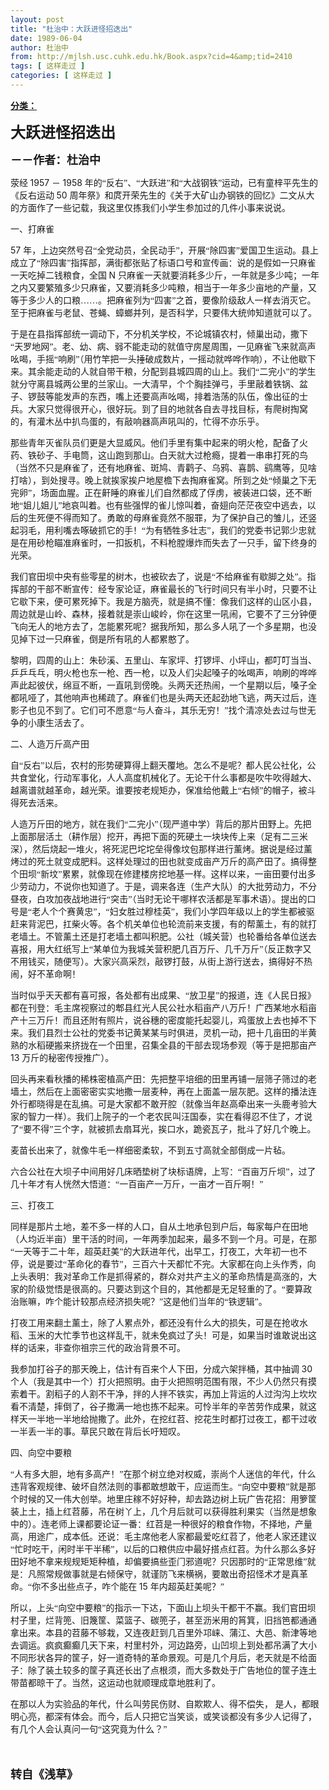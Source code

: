 ```yaml
---
layout: post
title: "杜治中：大跃进怪招迭出"
date: 1989-06-04
author: 杜治中
from: http://mjlsh.usc.cuhk.edu.hk/Book.aspx?cid=4&amp;tid=2410
tags: [ 这样走过 ]
categories: [ 这样走过 ]
---
```


<div style="margin: 15px 10px 10px 0px;">
<div>
<span id="ctl00_ContentPlaceHolder1_chapter1_SubjectLabel" style="font-weight:bold;text-decoration:underline;">
   分类：
  </span>
</div>
<!--[if gte mso 9]><xml>
 <o:OfficeDocumentSettings>
  <o:AllowPNG/>
 </o:OfficeDocumentSettings>
</xml><![endif]-->
<!--[if gte mso 9]><xml>
 <w:WordDocument>
  <w:View>Normal</w:View>
  <w:Zoom>0</w:Zoom>
  <w:TrackMoves/>
  <w:TrackFormatting/>
  <w:PunctuationKerning/>
  <w:ValidateAgainstSchemas/>
  <w:SaveIfXMLInvalid>false</w:SaveIfXMLInvalid>
  <w:IgnoreMixedContent>false</w:IgnoreMixedContent>
  <w:AlwaysShowPlaceholderText>false</w:AlwaysShowPlaceholderText>
  <w:DoNotPromoteQF/>
  <w:LidThemeOther>EN-US</w:LidThemeOther>
  <w:LidThemeAsian>JA</w:LidThemeAsian>
  <w:LidThemeComplexScript>X-NONE</w:LidThemeComplexScript>
  <w:Compatibility>
   <w:BreakWrappedTables/>
   <w:SnapToGridInCell/>
   <w:WrapTextWithPunct/>
   <w:UseAsianBreakRules/>
   <w:DontGrowAutofit/>
   <w:SplitPgBreakAndParaMark/>
   <w:EnableOpenTypeKerning/>
   <w:DontFlipMirrorIndents/>
   <w:OverrideTableStyleHps/>
   <w:UseFELayout/>
  </w:Compatibility>
  <m:mathPr>
   <m:mathFont m:val="Cambria Math"/>
   <m:brkBin m:val="before"/>
   <m:brkBinSub m:val="&#45;-"/>
   <m:smallFrac m:val="off"/>
   <m:dispDef/>
   <m:lMargin m:val="0"/>
   <m:rMargin m:val="0"/>
   <m:defJc m:val="centerGroup"/>
   <m:wrapIndent m:val="1440"/>
   <m:intLim m:val="subSup"/>
   <m:naryLim m:val="undOvr"/>
  </m:mathPr></w:WordDocument>
</xml><![endif]-->
<!--[if gte mso 9]><xml>
 <w:LatentStyles DefLockedState="false" DefUnhideWhenUsed="true"
  DefSemiHidden="true" DefQFormat="false" DefPriority="99"
  LatentStyleCount="276">
  <w:LsdException Locked="false" Priority="0" SemiHidden="false"
   UnhideWhenUsed="false" QFormat="true" Name="Normal"/>
  <w:LsdException Locked="false" Priority="9" SemiHidden="false"
   UnhideWhenUsed="false" QFormat="true" Name="heading 1"/>
  <w:LsdException Locked="false" Priority="9" QFormat="true" Name="heading 2"/>
  <w:LsdException Locked="false" Priority="9" QFormat="true" Name="heading 3"/>
  <w:LsdException Locked="false" Priority="9" QFormat="true" Name="heading 4"/>
  <w:LsdException Locked="false" Priority="9" QFormat="true" Name="heading 5"/>
  <w:LsdException Locked="false" Priority="9" QFormat="true" Name="heading 6"/>
  <w:LsdException Locked="false" Priority="9" QFormat="true" Name="heading 7"/>
  <w:LsdException Locked="false" Priority="9" QFormat="true" Name="heading 8"/>
  <w:LsdException Locked="false" Priority="9" QFormat="true" Name="heading 9"/>
  <w:LsdException Locked="false" Priority="39" Name="toc 1"/>
  <w:LsdException Locked="false" Priority="39" Name="toc 2"/>
  <w:LsdException Locked="false" Priority="39" Name="toc 3"/>
  <w:LsdException Locked="false" Priority="39" Name="toc 4"/>
  <w:LsdException Locked="false" Priority="39" Name="toc 5"/>
  <w:LsdException Locked="false" Priority="39" Name="toc 6"/>
  <w:LsdException Locked="false" Priority="39" Name="toc 7"/>
  <w:LsdException Locked="false" Priority="39" Name="toc 8"/>
  <w:LsdException Locked="false" Priority="39" Name="toc 9"/>
  <w:LsdException Locked="false" Priority="35" QFormat="true" Name="caption"/>
  <w:LsdException Locked="false" Priority="10" SemiHidden="false"
   UnhideWhenUsed="false" QFormat="true" Name="Title"/>
  <w:LsdException Locked="false" Priority="0" Name="Default Paragraph Font"/>
  <w:LsdException Locked="false" Priority="11" SemiHidden="false"
   UnhideWhenUsed="false" QFormat="true" Name="Subtitle"/>
  <w:LsdException Locked="false" Priority="22" SemiHidden="false"
   UnhideWhenUsed="false" QFormat="true" Name="Strong"/>
  <w:LsdException Locked="false" Priority="20" SemiHidden="false"
   UnhideWhenUsed="false" QFormat="true" Name="Emphasis"/>
  <w:LsdException Locked="false" Priority="59" SemiHidden="false"
   UnhideWhenUsed="false" Name="Table Grid"/>
  <w:LsdException Locked="false" UnhideWhenUsed="false" Name="Placeholder Text"/>
  <w:LsdException Locked="false" Priority="1" SemiHidden="false"
   UnhideWhenUsed="false" QFormat="true" Name="No Spacing"/>
  <w:LsdException Locked="false" Priority="60" SemiHidden="false"
   UnhideWhenUsed="false" Name="Light Shading"/>
  <w:LsdException Locked="false" Priority="61" SemiHidden="false"
   UnhideWhenUsed="false" Name="Light List"/>
  <w:LsdException Locked="false" Priority="62" SemiHidden="false"
   UnhideWhenUsed="false" Name="Light Grid"/>
  <w:LsdException Locked="false" Priority="63" SemiHidden="false"
   UnhideWhenUsed="false" Name="Medium Shading 1"/>
  <w:LsdException Locked="false" Priority="64" SemiHidden="false"
   UnhideWhenUsed="false" Name="Medium Shading 2"/>
  <w:LsdException Locked="false" Priority="65" SemiHidden="false"
   UnhideWhenUsed="false" Name="Medium List 1"/>
  <w:LsdException Locked="false" Priority="66" SemiHidden="false"
   UnhideWhenUsed="false" Name="Medium List 2"/>
  <w:LsdException Locked="false" Priority="67" SemiHidden="false"
   UnhideWhenUsed="false" Name="Medium Grid 1"/>
  <w:LsdException Locked="false" Priority="68" SemiHidden="false"
   UnhideWhenUsed="false" Name="Medium Grid 2"/>
  <w:LsdException Locked="false" Priority="69" SemiHidden="false"
   UnhideWhenUsed="false" Name="Medium Grid 3"/>
  <w:LsdException Locked="false" Priority="70" SemiHidden="false"
   UnhideWhenUsed="false" Name="Dark List"/>
  <w:LsdException Locked="false" Priority="71" SemiHidden="false"
   UnhideWhenUsed="false" Name="Colorful Shading"/>
  <w:LsdException Locked="false" Priority="72" SemiHidden="false"
   UnhideWhenUsed="false" Name="Colorful List"/>
  <w:LsdException Locked="false" Priority="73" SemiHidden="false"
   UnhideWhenUsed="false" Name="Colorful Grid"/>
  <w:LsdException Locked="false" Priority="60" SemiHidden="false"
   UnhideWhenUsed="false" Name="Light Shading Accent 1"/>
  <w:LsdException Locked="false" Priority="61" SemiHidden="false"
   UnhideWhenUsed="false" Name="Light List Accent 1"/>
  <w:LsdException Locked="false" Priority="62" SemiHidden="false"
   UnhideWhenUsed="false" Name="Light Grid Accent 1"/>
  <w:LsdException Locked="false" Priority="63" SemiHidden="false"
   UnhideWhenUsed="false" Name="Medium Shading 1 Accent 1"/>
  <w:LsdException Locked="false" Priority="64" SemiHidden="false"
   UnhideWhenUsed="false" Name="Medium Shading 2 Accent 1"/>
  <w:LsdException Locked="false" Priority="65" SemiHidden="false"
   UnhideWhenUsed="false" Name="Medium List 1 Accent 1"/>
  <w:LsdException Locked="false" UnhideWhenUsed="false" Name="Revision"/>
  <w:LsdException Locked="false" Priority="34" SemiHidden="false"
   UnhideWhenUsed="false" QFormat="true" Name="List Paragraph"/>
  <w:LsdException Locked="false" Priority="29" SemiHidden="false"
   UnhideWhenUsed="false" QFormat="true" Name="Quote"/>
  <w:LsdException Locked="false" Priority="30" SemiHidden="false"
   UnhideWhenUsed="false" QFormat="true" Name="Intense Quote"/>
  <w:LsdException Locked="false" Priority="66" SemiHidden="false"
   UnhideWhenUsed="false" Name="Medium List 2 Accent 1"/>
  <w:LsdException Locked="false" Priority="67" SemiHidden="false"
   UnhideWhenUsed="false" Name="Medium Grid 1 Accent 1"/>
  <w:LsdException Locked="false" Priority="68" SemiHidden="false"
   UnhideWhenUsed="false" Name="Medium Grid 2 Accent 1"/>
  <w:LsdException Locked="false" Priority="69" SemiHidden="false"
   UnhideWhenUsed="false" Name="Medium Grid 3 Accent 1"/>
  <w:LsdException Locked="false" Priority="70" SemiHidden="false"
   UnhideWhenUsed="false" Name="Dark List Accent 1"/>
  <w:LsdException Locked="false" Priority="71" SemiHidden="false"
   UnhideWhenUsed="false" Name="Colorful Shading Accent 1"/>
  <w:LsdException Locked="false" Priority="72" SemiHidden="false"
   UnhideWhenUsed="false" Name="Colorful List Accent 1"/>
  <w:LsdException Locked="false" Priority="73" SemiHidden="false"
   UnhideWhenUsed="false" Name="Colorful Grid Accent 1"/>
  <w:LsdException Locked="false" Priority="60" SemiHidden="false"
   UnhideWhenUsed="false" Name="Light Shading Accent 2"/>
  <w:LsdException Locked="false" Priority="61" SemiHidden="false"
   UnhideWhenUsed="false" Name="Light List Accent 2"/>
  <w:LsdException Locked="false" Priority="62" SemiHidden="false"
   UnhideWhenUsed="false" Name="Light Grid Accent 2"/>
  <w:LsdException Locked="false" Priority="63" SemiHidden="false"
   UnhideWhenUsed="false" Name="Medium Shading 1 Accent 2"/>
  <w:LsdException Locked="false" Priority="64" SemiHidden="false"
   UnhideWhenUsed="false" Name="Medium Shading 2 Accent 2"/>
  <w:LsdException Locked="false" Priority="65" SemiHidden="false"
   UnhideWhenUsed="false" Name="Medium List 1 Accent 2"/>
  <w:LsdException Locked="false" Priority="66" SemiHidden="false"
   UnhideWhenUsed="false" Name="Medium List 2 Accent 2"/>
  <w:LsdException Locked="false" Priority="67" SemiHidden="false"
   UnhideWhenUsed="false" Name="Medium Grid 1 Accent 2"/>
  <w:LsdException Locked="false" Priority="68" SemiHidden="false"
   UnhideWhenUsed="false" Name="Medium Grid 2 Accent 2"/>
  <w:LsdException Locked="false" Priority="69" SemiHidden="false"
   UnhideWhenUsed="false" Name="Medium Grid 3 Accent 2"/>
  <w:LsdException Locked="false" Priority="70" SemiHidden="false"
   UnhideWhenUsed="false" Name="Dark List Accent 2"/>
  <w:LsdException Locked="false" Priority="71" SemiHidden="false"
   UnhideWhenUsed="false" Name="Colorful Shading Accent 2"/>
  <w:LsdException Locked="false" Priority="72" SemiHidden="false"
   UnhideWhenUsed="false" Name="Colorful List Accent 2"/>
  <w:LsdException Locked="false" Priority="73" SemiHidden="false"
   UnhideWhenUsed="false" Name="Colorful Grid Accent 2"/>
  <w:LsdException Locked="false" Priority="60" SemiHidden="false"
   UnhideWhenUsed="false" Name="Light Shading Accent 3"/>
  <w:LsdException Locked="false" Priority="61" SemiHidden="false"
   UnhideWhenUsed="false" Name="Light List Accent 3"/>
  <w:LsdException Locked="false" Priority="62" SemiHidden="false"
   UnhideWhenUsed="false" Name="Light Grid Accent 3"/>
  <w:LsdException Locked="false" Priority="63" SemiHidden="false"
   UnhideWhenUsed="false" Name="Medium Shading 1 Accent 3"/>
  <w:LsdException Locked="false" Priority="64" SemiHidden="false"
   UnhideWhenUsed="false" Name="Medium Shading 2 Accent 3"/>
  <w:LsdException Locked="false" Priority="65" SemiHidden="false"
   UnhideWhenUsed="false" Name="Medium List 1 Accent 3"/>
  <w:LsdException Locked="false" Priority="66" SemiHidden="false"
   UnhideWhenUsed="false" Name="Medium List 2 Accent 3"/>
  <w:LsdException Locked="false" Priority="67" SemiHidden="false"
   UnhideWhenUsed="false" Name="Medium Grid 1 Accent 3"/>
  <w:LsdException Locked="false" Priority="68" SemiHidden="false"
   UnhideWhenUsed="false" Name="Medium Grid 2 Accent 3"/>
  <w:LsdException Locked="false" Priority="69" SemiHidden="false"
   UnhideWhenUsed="false" Name="Medium Grid 3 Accent 3"/>
  <w:LsdException Locked="false" Priority="70" SemiHidden="false"
   UnhideWhenUsed="false" Name="Dark List Accent 3"/>
  <w:LsdException Locked="false" Priority="71" SemiHidden="false"
   UnhideWhenUsed="false" Name="Colorful Shading Accent 3"/>
  <w:LsdException Locked="false" Priority="72" SemiHidden="false"
   UnhideWhenUsed="false" Name="Colorful List Accent 3"/>
  <w:LsdException Locked="false" Priority="73" SemiHidden="false"
   UnhideWhenUsed="false" Name="Colorful Grid Accent 3"/>
  <w:LsdException Locked="false" Priority="60" SemiHidden="false"
   UnhideWhenUsed="false" Name="Light Shading Accent 4"/>
  <w:LsdException Locked="false" Priority="61" SemiHidden="false"
   UnhideWhenUsed="false" Name="Light List Accent 4"/>
  <w:LsdException Locked="false" Priority="62" SemiHidden="false"
   UnhideWhenUsed="false" Name="Light Grid Accent 4"/>
  <w:LsdException Locked="false" Priority="63" SemiHidden="false"
   UnhideWhenUsed="false" Name="Medium Shading 1 Accent 4"/>
  <w:LsdException Locked="false" Priority="64" SemiHidden="false"
   UnhideWhenUsed="false" Name="Medium Shading 2 Accent 4"/>
  <w:LsdException Locked="false" Priority="65" SemiHidden="false"
   UnhideWhenUsed="false" Name="Medium List 1 Accent 4"/>
  <w:LsdException Locked="false" Priority="66" SemiHidden="false"
   UnhideWhenUsed="false" Name="Medium List 2 Accent 4"/>
  <w:LsdException Locked="false" Priority="67" SemiHidden="false"
   UnhideWhenUsed="false" Name="Medium Grid 1 Accent 4"/>
  <w:LsdException Locked="false" Priority="68" SemiHidden="false"
   UnhideWhenUsed="false" Name="Medium Grid 2 Accent 4"/>
  <w:LsdException Locked="false" Priority="69" SemiHidden="false"
   UnhideWhenUsed="false" Name="Medium Grid 3 Accent 4"/>
  <w:LsdException Locked="false" Priority="70" SemiHidden="false"
   UnhideWhenUsed="false" Name="Dark List Accent 4"/>
  <w:LsdException Locked="false" Priority="71" SemiHidden="false"
   UnhideWhenUsed="false" Name="Colorful Shading Accent 4"/>
  <w:LsdException Locked="false" Priority="72" SemiHidden="false"
   UnhideWhenUsed="false" Name="Colorful List Accent 4"/>
  <w:LsdException Locked="false" Priority="73" SemiHidden="false"
   UnhideWhenUsed="false" Name="Colorful Grid Accent 4"/>
  <w:LsdException Locked="false" Priority="60" SemiHidden="false"
   UnhideWhenUsed="false" Name="Light Shading Accent 5"/>
  <w:LsdException Locked="false" Priority="61" SemiHidden="false"
   UnhideWhenUsed="false" Name="Light List Accent 5"/>
  <w:LsdException Locked="false" Priority="62" SemiHidden="false"
   UnhideWhenUsed="false" Name="Light Grid Accent 5"/>
  <w:LsdException Locked="false" Priority="63" SemiHidden="false"
   UnhideWhenUsed="false" Name="Medium Shading 1 Accent 5"/>
  <w:LsdException Locked="false" Priority="64" SemiHidden="false"
   UnhideWhenUsed="false" Name="Medium Shading 2 Accent 5"/>
  <w:LsdException Locked="false" Priority="65" SemiHidden="false"
   UnhideWhenUsed="false" Name="Medium List 1 Accent 5"/>
  <w:LsdException Locked="false" Priority="66" SemiHidden="false"
   UnhideWhenUsed="false" Name="Medium List 2 Accent 5"/>
  <w:LsdException Locked="false" Priority="67" SemiHidden="false"
   UnhideWhenUsed="false" Name="Medium Grid 1 Accent 5"/>
  <w:LsdException Locked="false" Priority="68" SemiHidden="false"
   UnhideWhenUsed="false" Name="Medium Grid 2 Accent 5"/>
  <w:LsdException Locked="false" Priority="69" SemiHidden="false"
   UnhideWhenUsed="false" Name="Medium Grid 3 Accent 5"/>
  <w:LsdException Locked="false" Priority="70" SemiHidden="false"
   UnhideWhenUsed="false" Name="Dark List Accent 5"/>
  <w:LsdException Locked="false" Priority="71" SemiHidden="false"
   UnhideWhenUsed="false" Name="Colorful Shading Accent 5"/>
  <w:LsdException Locked="false" Priority="72" SemiHidden="false"
   UnhideWhenUsed="false" Name="Colorful List Accent 5"/>
  <w:LsdException Locked="false" Priority="73" SemiHidden="false"
   UnhideWhenUsed="false" Name="Colorful Grid Accent 5"/>
  <w:LsdException Locked="false" Priority="60" SemiHidden="false"
   UnhideWhenUsed="false" Name="Light Shading Accent 6"/>
  <w:LsdException Locked="false" Priority="61" SemiHidden="false"
   UnhideWhenUsed="false" Name="Light List Accent 6"/>
  <w:LsdException Locked="false" Priority="62" SemiHidden="false"
   UnhideWhenUsed="false" Name="Light Grid Accent 6"/>
  <w:LsdException Locked="false" Priority="63" SemiHidden="false"
   UnhideWhenUsed="false" Name="Medium Shading 1 Accent 6"/>
  <w:LsdException Locked="false" Priority="64" SemiHidden="false"
   UnhideWhenUsed="false" Name="Medium Shading 2 Accent 6"/>
  <w:LsdException Locked="false" Priority="65" SemiHidden="false"
   UnhideWhenUsed="false" Name="Medium List 1 Accent 6"/>
  <w:LsdException Locked="false" Priority="66" SemiHidden="false"
   UnhideWhenUsed="false" Name="Medium List 2 Accent 6"/>
  <w:LsdException Locked="false" Priority="67" SemiHidden="false"
   UnhideWhenUsed="false" Name="Medium Grid 1 Accent 6"/>
  <w:LsdException Locked="false" Priority="68" SemiHidden="false"
   UnhideWhenUsed="false" Name="Medium Grid 2 Accent 6"/>
  <w:LsdException Locked="false" Priority="69" SemiHidden="false"
   UnhideWhenUsed="false" Name="Medium Grid 3 Accent 6"/>
  <w:LsdException Locked="false" Priority="70" SemiHidden="false"
   UnhideWhenUsed="false" Name="Dark List Accent 6"/>
  <w:LsdException Locked="false" Priority="71" SemiHidden="false"
   UnhideWhenUsed="false" Name="Colorful Shading Accent 6"/>
  <w:LsdException Locked="false" Priority="72" SemiHidden="false"
   UnhideWhenUsed="false" Name="Colorful List Accent 6"/>
  <w:LsdException Locked="false" Priority="73" SemiHidden="false"
   UnhideWhenUsed="false" Name="Colorful Grid Accent 6"/>
  <w:LsdException Locked="false" Priority="19" SemiHidden="false"
   UnhideWhenUsed="false" QFormat="true" Name="Subtle Emphasis"/>
  <w:LsdException Locked="false" Priority="21" SemiHidden="false"
   UnhideWhenUsed="false" QFormat="true" Name="Intense Emphasis"/>
  <w:LsdException Locked="false" Priority="31" SemiHidden="false"
   UnhideWhenUsed="false" QFormat="true" Name="Subtle Reference"/>
  <w:LsdException Locked="false" Priority="32" SemiHidden="false"
   UnhideWhenUsed="false" QFormat="true" Name="Intense Reference"/>
  <w:LsdException Locked="false" Priority="33" SemiHidden="false"
   UnhideWhenUsed="false" QFormat="true" Name="Book Title"/>
  <w:LsdException Locked="false" Priority="37" Name="Bibliography"/>
  <w:LsdException Locked="false" Priority="39" QFormat="true" Name="TOC Heading"/>
 </w:LatentStyles>
</xml><![endif]-->
<!--[if gte mso 10]>
<style>
 /* Style Definitions */
table.MsoNormalTable
	{mso-style-name:"Table Normal";
	mso-tstyle-rowband-size:0;
	mso-tstyle-colband-size:0;
	mso-style-noshow:yes;
	mso-style-priority:99;
	mso-style-parent:"";
	mso-padding-alt:0in 5.4pt 0in 5.4pt;
	mso-para-margin:0in;
	mso-para-margin-bottom:.0001pt;
	mso-pagination:widow-orphan;
	font-size:10.0pt;
	font-family:"Times New Roman";}
</style>
<![endif]-->
<!--StartFragment-->
<p class="MsoNormal">
<o:p>
<b>
</b>
</o:p>
</p>
<p class="MsoNormal">
<b>
<span lang="ZH-CN" style='font-family:宋体;mso-ascii-font-family:
"Times New Roman"'>
<font size="5">
     大跃进怪招迭出
    </font>
</span>
<o:p>
</o:p>
</b>
</p>
<p class="MsoNormal">
<span lang="ZH-CN" style='font-family:宋体;mso-ascii-font-family:
"Times New Roman"'>
<b>
<font size="4">
     －－作者：杜治中
    </font>
</b>
</span>
<o:p>
</o:p>
</p>
<p class="MsoNormal">
<o:p>
</o:p>
</p>
<p class="MsoNormal">
<span lang="ZH-CN" style='font-family:宋体;mso-ascii-font-family:
"Times New Roman"'>
   荥经
  </span>
  1957
  <span lang="ZH-CN" style='font-family:宋体;
mso-ascii-font-family:"Times New Roman"'>
   －
  </span>
  1958
  <span lang="ZH-CN" style='font-family:宋体;mso-ascii-font-family:"Times New Roman"'>
   年的“反右”、“大跃进”和“大战钢铁”运动，已有童梓平先生的《反右运动
  </span>
  50
  <span lang="ZH-CN" style='font-family:宋体;mso-ascii-font-family:"Times New Roman"'>
   周年祭》和庹开荣先生的《关于大矿山办钢铁的回忆》二文从大的方面作了一些记载，我这里仅拣我们小学生参加过的几件小事来说说。
  </span>
<o:p>
</o:p>
</p>
<p class="MsoNormal">
<span lang="ZH-CN" style='font-family:宋体;mso-ascii-font-family:
"Times New Roman"'>
   一、打麻雀
  </span>
<o:p>
</o:p>
</p>
<p class="MsoNormal">
  57
  <span lang="ZH-CN" style='font-family:宋体;mso-ascii-font-family:
"Times New Roman"'>
   年，上边突然号召“全党动员，全民动手”，开展“除四害”爱国卫生运动。县上成立了“除四害”指挥部，满街都张贴了标语口号和宣传画：说的是假如一只麻雀一天吃掉二钱粮食，全国
  </span>
  N
  <span lang="ZH-CN" style='font-family:宋体;mso-ascii-font-family:"Times New Roman"'>
   只麻雀一天就要消耗多少斤，一年就是多少吨；一年之内又要繁殖多少只麻雀，又要消耗多少吨粮，相当于一年多少亩地的产量，又等于多少人的口粮……。把麻雀列为“四害”之首，要像阶级敌人一样去消灭它。至于把麻雀与老鼠、苍蝇、蟑螂并列，是否科学，只要伟大统帅知道就可以了。
  </span>
<o:p>
</o:p>
</p>
<p class="MsoNormal">
<span lang="ZH-CN" style='font-family:宋体;mso-ascii-font-family:
"Times New Roman"'>
   于是在县指挥部统一调动下，不分机关学校，不论城镇农村，倾巢出动，撒下“天罗地网”。老、幼、病、弱不能走动的就值守房屋周围，一见麻雀飞来就高声吆喝，手摇“响刷”（用竹竿把一头捶破成数片，一摇动就哗哗作响），不让他歇下来。其余能走动的人就自带干粮，分配到县城四周的山上。我们“二完小”的学生就分守离县城两公里的兰家山。一大清早，个个胸挂弹弓，手里敲着铁锅、盆子、锣鼓等能发声的东西，嘴上还要高声吆喝，排着浩荡的队伍，像出征的士兵。大家只觉得很开心，很好玩。到了目的地就各自去寻找目标，有爬树掏窝的，有灌木丛中扒鸟蛋的，有敲响器高声吼叫的，忙得不亦乐乎。
  </span>
<o:p>
</o:p>
</p>
<p class="MsoNormal">
<span lang="ZH-CN" style='font-family:宋体;mso-ascii-font-family:
"Times New Roman"'>
   那些青年灭雀队员们更是大显威风。他们手里有集中起来的明火枪，配备了火药、铁砂子、手电筒，这山跑到那山。白天就大过枪瘾，提着一串串打死的鸟（当然不只是麻雀了，还有地麻雀、斑鸠、青鹳子、乌鸦、喜鹊、鹞鹰等，见啥打啥），到处搜寻。晚上就挨家挨户地屋檐下去掏麻雀窝。所到之处“倾巢之下无完卵”，场面血腥。正在鼾睡的麻雀儿们自然都成了俘虏，被装进口袋，还不断地“姐儿姐儿”地哀叫着。也有些强悍的雀儿惊叫着，奋翅向茫茫夜空中逃去，以后的生死便不得而知了。勇敢的母麻雀竟然不服罪，为了保护自己的雏儿，还竖起羽毛，用利嘴去啄破抓它的手！“为有牺牲多壮志”，我们的党委书记郭少忠就是在用砂枪瞄准麻雀时，一扣扳机，不料枪膛爆炸而失去了一只手，留下终身的光荣。
  </span>
<o:p>
</o:p>
</p>
<p class="MsoNormal">
<span lang="ZH-CN" style='font-family:宋体;mso-ascii-font-family:
"Times New Roman"'>
   我们官田坝中央有些零星的树木，也被砍去了，说是“不给麻雀有歇脚之处”。指挥部的干部不断宣传：经专家论证，麻雀最长的飞行时间只有半小时，只要不让它歇下来，便可累死掉下。我是方脑壳，就是搞不懂：像我们这样的山区小县，周边就是山岭、森林，接着就是崇山峻岭，你在这里一吼闹，它要不了三分钟便飞向无人的地方去了，怎能累死呢？据我所知，那么多人吼了一个多星期，也没见掉下过一只麻雀，倒是所有吼的人都累憨了。
  </span>
<o:p>
</o:p>
</p>
<p class="MsoNormal">
<span lang="ZH-CN" style='font-family:宋体;mso-ascii-font-family:
"Times New Roman"'>
   黎明，四周的山上：朱砂溪、五里山、车家坪、打锣坪、小坪山，都叮叮当当、乒乒乓乓，明火枪也东一枪、西一枪，以及人们尖起嗓子的吆喝声，响刷的哗哗声此起彼伏，绵亘不断，一直吼到傍晚。头两天还热闹，一个星期以后，嗓子全都吼哑了，其他响声也稀疏了。麻雀们也是头两天还起劲地飞逃，两天过后，连影子也见不到了。它们可不愿意“与人奋斗，其乐无穷！”找个清凉处去过与世无争的小康生活去了。
  </span>
<o:p>
</o:p>
</p>
<p class="MsoNormal">
<span lang="ZH-CN" style='font-family:宋体;mso-ascii-font-family:
"Times New Roman"'>
   二、人造万斤高产田
  </span>
<o:p>
</o:p>
</p>
<p class="MsoNormal">
<span lang="ZH-CN" style='font-family:宋体;mso-ascii-font-family:
"Times New Roman"'>
   自“反右”以后，农村的形势硬算得上翻天覆地。怎么不是呢？都人民公社化，公共食堂化，行动军事化，人人高度机械化了。无论干什么事都是吹牛吹得越大、越离谱就越革命，越光荣。谁要按老规矩办，保准给他戴上“右倾”的帽子，被斗得死去活来。
  </span>
<o:p>
</o:p>
</p>
<p class="MsoNormal">
<span lang="ZH-CN" style='font-family:宋体;mso-ascii-font-family:
"Times New Roman"'>
   人造万斤田的地方，就在我们“二完小”（现严道中学）背后的那片田野上。先把上面那层活土（耕作层）挖开，再把下面的死硬土一块块传上来（足有二三米深），然后烧起一堆火，将死泥巴坨坨垒得像坟包那样进行薰烤。据说是经过薰烤过的死土就变成肥料。这样处理过的田也就变成亩产万斤的高产田了。搞得整个田坝“新坟”累累，就像现在修建楼房挖地基一样。这样以来，一亩田要付出多少劳动力，不说你也知道了。于是，调来各连（生产大队）的大批劳动力，不分昼夜，白攻加夜战地进行“突击”（当时无论干哪样农活都是军事术语）。提出的口号是“老人个个赛黄忠”，“妇女胜过穆桂英”，我们小学四年级以上的学生都被驱赶来背泥巴，扛柴火等。各个机关单位也轮流前来支援，有的帮薰土，有的就打老墙土。不管薰土还是打老墙土都叫积肥。公社（城关营）也轮番给各单位送去喜报，用大红纸写上“某单位为我城关营积肥几百万斤、几千万斤”（反正数字又不用钱买，随便写）。大家兴高采烈，敲锣打鼓，从街上游行送去，搞得好不热闹，好不革命啊！
  </span>
<o:p>
</o:p>
</p>
<p class="MsoNormal">
<span lang="ZH-CN" style='font-family:宋体;mso-ascii-font-family:
"Times New Roman"'>
   当时似乎天天都有喜可报，各处都有出成果、“放卫星”的报道，连《人民日报》都在刊登：毛主席视察过的郫县红光人民公社水稻亩产八万斤！广西某地水稻亩产十三万斤！而且还附有照片，说谷穗的密度能托起婴儿，鸡蛋放上去也掉不下来。我们县烈士公社的党委书记黄某某与时俱进，灵机一动，把十几亩田的半黄熟的水稻硬搬来挤拢在一个田里，召集全县的干部去现场参观（等于是把那亩产
  </span>
  13
  <span lang="ZH-CN" style='font-family:宋体;mso-ascii-font-family:"Times New Roman"'>
   万斤的秘密传授推广）。
  </span>
<o:p>
</o:p>
</p>
<p class="MsoNormal">
<span lang="ZH-CN" style='font-family:宋体;mso-ascii-font-family:
"Times New Roman"'>
   回头再来看秋播的稀株密植高产田：先把整平培细的田里再铺一层筛子筛过的老墙土，然后在上面密密实实地撒一层麦种，再在上面盖一层灰肥。这样的播法连外行都晓得是在乱搞。可是大家都不敢开腔（就像当年赵高牵出来一头鹿考验大家的智力一样）。我们上院子的一个老农民叫汪国泰，实在看得忍不住了，才说了“要不得”三个字，就被抓去扇耳光，挨口水，跪瓷瓦子，批斗了好几个晚上。
  </span>
<o:p>
</o:p>
</p>
<p class="MsoNormal">
<span lang="ZH-CN" style='font-family:宋体;mso-ascii-font-family:
"Times New Roman"'>
   麦苗长出来了，就像牛毛一样细密柔软，不到五寸高就全部倒成一片毡。
  </span>
<o:p>
</o:p>
</p>
<p class="MsoNormal">
<span lang="ZH-CN" style='font-family:宋体;mso-ascii-font-family:
"Times New Roman"'>
   六合公社在大坝子中间用好几床晒垫树了块标语牌，上写：“百亩万斤坝”，过了几十年才有人恍然大悟道：“一百亩产一万斤，一亩才一百斤啊！”
  </span>
<o:p>
</o:p>
</p>
<p class="MsoNormal">
<span lang="ZH-CN" style='font-family:宋体;mso-ascii-font-family:
"Times New Roman"'>
   三、打夜工
  </span>
<o:p>
</o:p>
</p>
<p class="MsoNormal">
<span lang="ZH-CN" style='font-family:宋体;mso-ascii-font-family:
"Times New Roman"'>
   同样是那片土地，差不多一样的人口，自从土地承包到户后，每家每户在田地（人均近半亩）里干活的时间，一年两季加起来，最多不到一个月。可是，在那“一天等于二十年，超英赶美”的大跃进年代，出早工，打夜工，大年初一也不停，说是要过“革命化的春节”，三百六十天都忙不完。大家都在向上头作秀，向上头表明：我对革命工作是抓得紧的，群众对共产主义的革命热情是高涨的，大家的阶级觉悟是很高的。只要达到这个目的，其他都是无足轻重的了。“要算政治账嘛，咋个能计较那点经济损失呢？”这是他们当年的“铁逻辑”。
  </span>
<o:p>
</o:p>
</p>
<p class="MsoNormal">
<span lang="ZH-CN" style='font-family:宋体;mso-ascii-font-family:
"Times New Roman"'>
   打夜工用来翻土薰土，除了人累点外，都还没有什么大的损失，可是在抢收水稻、玉米的大忙季节也这样乱干，就未免疯过了头！可是，如果当时谁敢说出这样的话来，非查你祖宗三代的政治背景不可。
  </span>
<o:p>
</o:p>
</p>
<p class="MsoNormal">
<span lang="ZH-CN" style='font-family:宋体;mso-ascii-font-family:
"Times New Roman"'>
   我参加打谷子的那天晚上，估计有百来个人下田，分成六架拌桶，其中抽调
  </span>
  30
  <span lang="ZH-CN" style='font-family:宋体;mso-ascii-font-family:"Times New Roman"'>
   个人（我是其中一个）打火把照明。由于火把照明范围有限，不少人仍然只有摸索着干。割稻子的人割不干净，拌的人拌不铁实，再加上背运的人过沟沟上坎坎看不清楚，摔倒了，谷子撒满一地也拣不起来。可怜半年的辛苦劳作成果，就这样天一半地一半地给抛撒了。此外，在挖红苕、挖花生时都打过夜工，都干过收一半丢一半的事。草民只敢在背后长吁短叹。
  </span>
<o:p>
</o:p>
</p>
<p class="MsoNormal">
<span lang="ZH-CN" style='font-family:宋体;mso-ascii-font-family:
"Times New Roman"'>
   四、向空中要粮
  </span>
<o:p>
</o:p>
</p>
<p class="MsoNormal">
<span lang="ZH-CN" style='font-family:宋体;mso-ascii-font-family:
"Times New Roman"'>
   “人有多大胆，地有多高产！”在那个树立绝对权威，崇尚个人迷信的年代，什么违背客观规律、破坏自然法则的事都敢想敢干，应运而生。“向空中要粮”就是那个时候的又一伟大创举。地里庄稼不好好种，却去路边树上玩广告花招：用箩筐装上土，插上红苕藤，吊在树丫上，几个月后就可以获得胜利果实（当然是想象中的）。连老师上课都要论证一番：红苕是一种很好的粮食作物，不择地，产量高，用途广，成本低。还说：毛主席他老人家都最爱吃红苕了，他老人家还建议“忙时吃干，闲时半干半稀”，以后的口粮供应中最好搭点红苕。为什么那么多好田好地不拿来规规矩矩种植，却偏要搞些歪门邪道呢？只因那时的“正常思维”就是：凡照常规做事就是右倾保守，就谨防飞来横祸，要敢出奇招怪术才是真革命。“你不多出些点子，咋个能在
  </span>
  15
  <span lang="ZH-CN" style='font-family:宋体;mso-ascii-font-family:"Times New Roman"'>
   年内超英赶美呢？”
  </span>
<o:p>
</o:p>
</p>
<p class="MsoNormal">
<span lang="ZH-CN" style='font-family:宋体;mso-ascii-font-family:
"Times New Roman"'>
   所以，上头“向空中要粮”的指示一下达，下面山上坝头干都干不赢。我们官田坝村子里，烂背篼、旧篾筐、菜篮子、碳篼子，甚至沥米用的筲箕，旧挡笆都通通拿出来。本县的苕藤不够栽，又连夜赶到几百里外邛崃、蒲江、大邑、新津等地去调运。疯疯癫癫几天下来，村里村外，河边路旁，山凹坝上到处都吊满了大小不同形状各异的筐子，好一道奇特的革命景观。可是几个月后，老天就是不给面子：除了装土较多的筐子真还长出了点根须，而大多数处于广告地位的筐子连土带苗都晾干了。当然，这运动也就顺理成章地胜利了。
  </span>
<o:p>
</o:p>
</p>
<p class="MsoNormal">
<span lang="ZH-CN" style='font-family:宋体;mso-ascii-font-family:
"Times New Roman"'>
   在那以人为实验品的年代，什么叫劳民伤财、自欺欺人、得不偿失，
  </span>
<span style="font-family: 宋体;">
   是人，都眼明心亮，都深有体会。而今，后人只把它当笑谈，或笑谈都没有多少人记得了，有几个人会认真问一句“这究竟为什么？”
  </span>
</p>
<p class="MsoNormal">
<span style="font-family: 宋体;">
<b>
<font size="4">
<br/>
</font>
</b>
</span>
</p>
<p class="MsoNormal">
<span style="font-family: 宋体;">
<b>
<font size="4">
     转自《浅草》
    </font>
</b>
</span>
</p>
<p class="MsoNormal">
<o:p>
</o:p>
</p>
<!--EndFragment-->
</div>
